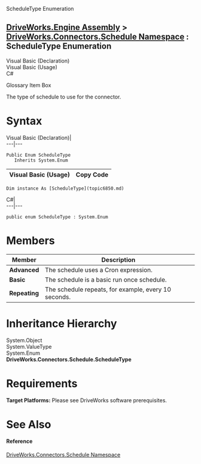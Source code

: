 ScheduleType Enumeration   
  
[DriveWorks.Engine Assembly](topic2156.md) > [DriveWorks.Connectors.Schedule Namespace](topic6848.md) : ScheduleType Enumeration  
---  
  
Visual Basic (Declaration)    
Visual Basic (Usage)    
C# 

Glossary Item Box

The type of schedule to use for the connector. 

# Syntax

Visual Basic (Declaration)|   
---|---  
      
    
    Public Enum ScheduleType 
       Inherits System.Enum  
  
Visual Basic (Usage)| Copy Code  
---|---  
      
    
    Dim instance As [ScheduleType](topic6850.md)  
  
C#|   
---|---  
      
    
    public enum ScheduleType : System.Enum   
  
# Members

Member| Description  
---|---  
**Advanced**|  The schedule uses a Cron expression.  
**Basic**|  The schedule is a basic run once schedule.  
**Repeating**|  The schedule repeats, for example, every 10 seconds.  
  
# Inheritance Hierarchy

System.Object  
System.ValueType  
System.Enum  
**DriveWorks.Connectors.Schedule.ScheduleType**  


# Requirements

**Target Platforms:** Please see DriveWorks software prerequisites.

# See Also

#### Reference

[DriveWorks.Connectors.Schedule Namespace](topic6848.md)


